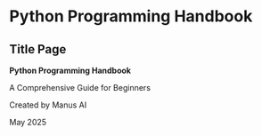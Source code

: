 # Python Programming Handbook

## Title Page

**Python Programming Handbook**

A Comprehensive Guide for Beginners

Created by Manus AI

May 2025
